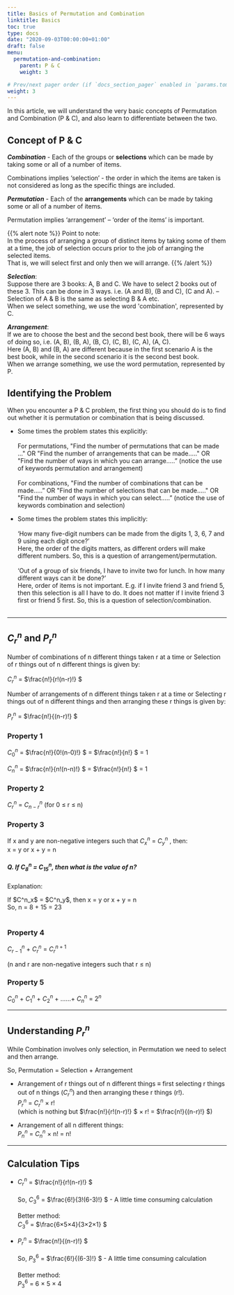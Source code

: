 ```yaml
---
title: Basics of Permutation and Combination
linktitle: Basics 
toc: true
type: docs
date: "2020-09-03T00:00:00+01:00"
draft: false
menu:
  permutation-and-combination:
    parent: P & C
    weight: 3

# Prev/next pager order (if `docs_section_pager` enabled in `params.toml`)
weight: 3
---
```


In this article, we will understand the very basic concepts of Permutation and Combination (P & C), and also learn to differentiate between the two. 

## Concept of P & C

***Combination*** - Each of the groups or <strong>selections</strong> which can be made by taking some or all of a number of items. 

Combinations implies ‘selection’ - the order in which the items are taken is not considered as long as the specific things are included.

***Permutation*** - Each of the <strong>arrangements</strong> which can be made by taking some or all of a number of items. 

Permutation implies ‘arrangement’ – ‘order of the items’ is important.

{{% alert note %}}
Point to note: <br>
In the process of arranging a group of distinct items by taking some of them at a time, the job of selection occurs prior to the job of arranging the selected items. <br>
That is, we will select first and only then we will arrange. 
{{% /alert %}}

***Selection***:<br>
Suppose there are 3 books: A, B and C. We have to select 2 books out of these 3. This can be done in 3 ways. i.e. (A and B), (B and C), (C and A). – Selection of A & B is the same as selecting B & A etc.<br>
When we select something, we use the word 'combination', represented by C.

***Arrangement***:<br>
If we are to choose the best and the second best book, there will be 6 ways of doing so, i.e. (A, B), (B, A), (B, C), (C, B), (C, A), (A, C). <br>
Here (A, B) and (B, A) are different because in the first scenario A is the best book, while in the second scenario it is the second best book. <br>
When we arrange something, we use the word permutation, represented by P.


## Identifying the Problem

When you encounter a P & C problem, the first thing you should do is to find out whether it is permutation or combination that is being discussed.  

* Some times the problem states this explicitly:<br><br>
For permutations, "Find the number of permutations that can be made ..." OR "Find the number of arrangements that can be made....." OR "Find the number of ways in which you can arrange.....” (notice the use of keywords permutation and arrangement)<br><br>
For combinations, "Find the number of combinations that can be made.....” OR "Find the number of selections that can be made....." OR "Find the number of ways in which you can select.....” (notice the use of keywords combination and selection)

* Some times the problem states this implicitly:<br><br>
‘How many five-digit numbers can be made from the digits 1, 3, 6, 7 and 9 using each digit once?’<br>
Here, the order of the digits matters, as different orders will make different numbers. So, this is a question of arrangement/permutation.<br><br>
‘Out of a group of six friends, I have to invite two for lunch. In how many different ways can it be done?’<br>
Here, order of items is not important. E.g. if I invite friend 3 and friend 5, then this selection is all I have to do. It does not matter if I invite friend 3 first or friend 5 first. So, this is a question of selection/combination. <br><br>

<hr>

## $C^n_r$ and $P^n_r$ 

Number of combinations of n different things taken r at a time or Selection of r things out of n different things is given by:

$C^n_r$ = $\frac{n!}{r!(n-r)!} $ 

Number of arrangements of n different things taken r at a time or Selecting r things out of n different things and then arranging these r things is given by:

$P^n_r$ = $\frac{n!}{(n-r)!} $

### Property 1

$C^n_0$ = $\frac{n!}{0!(n-0)!} $ = $\frac{n!}{n!} $ = 1

$C^n_n$ = $\frac{n!}{n!(n-n)!} $ = $\frac{n!}{n!} $ = 1

### Property 2

$C^n_r$ = $C^n_{n-r}$
(for 0 ≤ r ≤ n)

### Property 3

If x and y are non-negative integers such that $C^n_x$  = $C^n_y$  , then:<br>
x = y or x + y = n 

##### Q. If $C^n_8$  = $C^n_{15}$, then what is the value of n?

Explanation:<br>
<div class="Exp">
If $C^n_x$  = $C^n_y$, then x = y or x + y = n <br>
So, n = 8 + 15 = 23
</div> <br>

### Property 4

$C^n_{r-1}$ + $C^n_r$ = $C^{n+1}_r$

(n and r are non-negative integers such that r ≤ n)

### Property 5

$C^n_0$ + $C^n_1$ + $C^n_2$ + ……+ $C^n_n$ = $2^n$

<hr>

## Understanding $P^n_r$ 

While Combination involves only selection, in Permutation we need to select and then arrange. 

So, Permutation = Selection + Arrangement

* Arrangement of r things out of n different things ≡ first selecting r things out of n things ($C^n_r$) and then arranging these r things (r!).<br>
$P^n_r$ = $C^n_r$ × r! <br>
(which is nothing but $\frac{n!}{r!(n-r)!} $ × r! = $\frac{n!}{(n-r)!} $) 

* Arrangement of all n different things:<br>
$P^n_n$ = $C^n_n$ × n! = n! <br>

<hr>

## Calculation Tips

* $C^n_r$ = $\frac{n!}{r!(n-r)!} $ <br><br>
So, $C^6_3$ = $\frac{6!}{3!(6-3)!} $ - A little time consuming calculation <br><br>
Better method:<br>
$C^6_3$ = $\frac{6×5×4}{3×2×1} $

* $P^n_r$ = $\frac{n!}{(n-r)!} $ <br><br>
So, $P^6_3$ = $\frac{6!}{(6-3)!} $ - A little time consuming calculation <br><br>
Better method:<br>
$P^6_3$ = 6 × 5 × 4